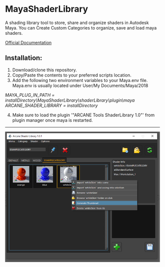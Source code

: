 # MayaShaderLibrary
A shading library tool to store, share and organize shaders in Autodesk Maya.
You can Create Custom Categories to organize, save and load maya shaders.

[Official Documentation](https://mayashaderlibrary.readthedocs.io/en/latest/#)

Installation:
-------------

1. Download/clone this repository.
2. Copy/Paste the contents to your preferred scripts location.
3. Add the following two environment variables to your Maya.env file. Maya.env is usually located under User/My Documents/Maya/2018

*MAYA_PLUG_IN_PATH = installDirectory\MayaShaderLibrary\shaderLibrary\plugin\maya*
*ARCANE_SHADER_LIBRARY = installDirectory*

4. Make sure to load the plugin '"ARCANE Tools ShaderLibrary 1.0"' from plugin manager once maya is restarted.



----------------------------------
![ScreenShot](https://github.com/MaxRocamora/MayaShaderLibrary/blob/master/msl/ui/screenshot/uiMenu.png)
